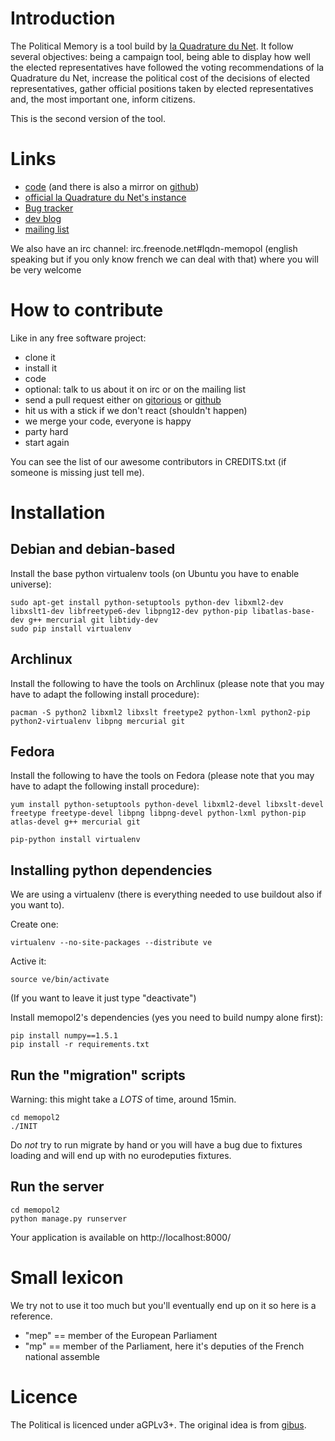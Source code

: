 Introduction
============

The Political Memory is a tool build by [la Quadrature du Net](http://lqdn.fr).
It follow several objectives: being a campaign tool, being able to display how
well the elected representatives have followed the voting recommendations of la
Quadrature du Net, increase the political cost of the decisions of elected
representatives, gather official positions taken by elected representatives
and, the most important one, inform citizens.

This is the second version of the tool.

Links
=====

* [code](http://gitorious.org/memopol2-0) (and there is also a mirror on [github](https://github.com/Psycojoker/memopol2))
* [official la Quadrature du Net's instance](https://memopol.lqdn.fr)
* [Bug tracker](https://projets.lqdn.fr/projects/mempol)
* [dev blog](http://memopol.org)
* [mailing list](http://laquadrature.net/cgi-bin/mailman/listinfo/mempol2)

We also have an irc channel: irc.freenode.net#lqdn-memopol (english speaking but if you only know french we can deal with that) where you will be very welcome

How to contribute
=================

Like in any free software project:

* clone it
* install it
* code
* optional: talk to us about it on irc or on the mailing list
* send a pull request either on [gitorious](http://gitorious.org/memopol2-0) or [github](https://github.com/Psycojoker/memopol2)
* hit us with a stick if we don't react (shouldn't happen)
* we merge your code, everyone is happy
* party hard
* start again

You can see the list of our awesome contributors in CREDITS.txt (if someone is missing just tell me).

Installation
============

Debian and debian-based
-----------------------

Install the base python virtualenv tools (on Ubuntu you have to enable universe):

    sudo apt-get install python-setuptools python-dev libxml2-dev libxslt1-dev libfreetype6-dev libpng12-dev python-pip libatlas-base-dev g++ mercurial git libtidy-dev
    sudo pip install virtualenv

Archlinux
---------

Install the following to have the tools on Archlinux (please note that you may have to adapt the following install procedure):

    pacman -S python2 libxml2 libxslt freetype2 python-lxml python2-pip python2-virtualenv libpng mercurial git

Fedora
------

Install the following to have the tools on Fedora (please note that you may have to adapt the following install procedure):

    yum install python-setuptools python-devel libxml2-devel libxslt-devel freetype freetype-devel libpng libpng-devel python-lxml python-pip atlas-devel g++ mercurial git

    pip-python install virtualenv


Installing python dependencies
------------------------------

We are using a virtualenv (there is everything needed to use buildout also if you want to).

Create one:

    virtualenv --no-site-packages --distribute ve

Active it:

    source ve/bin/activate

(If you want to leave it just type "deactivate")

Install memopol2's dependencies (yes you need to build numpy alone first):

    pip install numpy==1.5.1
    pip install -r requirements.txt


Run the "migration" scripts
---------------------------

Warning: this might take a *LOTS* of time, around 15min.

    cd memopol2
    ./INIT

Do *not* try to run migrate by hand or you will have a bug due to fixtures
loading and will end up with no eurodeputies fixtures.

Run the server
--------------

    cd memopol2
    python manage.py runserver

Your application is available on http://localhost:8000/

Small lexicon
=============

We try not to use it too much but you'll eventually end up on it so here is a
reference.

* "mep" == member of the European Parliament
* "mp" == member of the Parliament, here it's deputies of the French national assemble

Licence
=======

The Political is licenced under aGPLv3+. The original idea is from [gibus](http://gibus.sedrati-dinet.net/).
